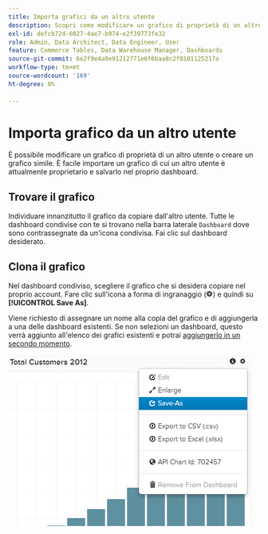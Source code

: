 ```yaml
---
title: Importa grafici da un altro utente
description: Scopri come modificare un grafico di proprietà di un altro utente o creare un grafico simile.
exl-id: defcb72d-6027-4ae7-b974-e2f39773fe32
role: Admin, Data Architect, Data Engineer, User
feature: Commerce Tables, Data Warehouse Manager, Dashboards
source-git-commit: 6e2f9e4a9e91212771e6f6baa8c2f8101125217a
workflow-type: tm+mt
source-wordcount: '169'
ht-degree: 0%

---
```


# Importa grafico da un altro utente

È possibile modificare un grafico di proprietà di un altro utente o creare un grafico simile. È facile importare un grafico di cui un altro utente è attualmente proprietario e salvarlo nel proprio dashboard.

## Trovare il grafico

Individuare innanzitutto il grafico da copiare dall&#39;altro utente. Tutte le dashboard condivise con te si trovano nella barra laterale `Dashboard` dove sono contrassegnate da un&#39;icona condivisa. Fai clic sul dashboard desiderato.

## Clona il grafico

Nel dashboard condiviso, scegliere il grafico che si desidera copiare nel proprio account. Fare clic sull&#39;icona a forma di ingranaggio (![](../../assets/gear-icon.png)) e quindi su **[!UICONTROL Save As]**.

Viene richiesto di assegnare un nome alla copia del grafico e di aggiungerla a una delle dashboard esistenti. Se non selezioni un dashboard, questo verrà aggiunto all&#39;elenco dei grafici esistenti e potrai [aggiungerlo in un secondo momento](../../data-user/dashboards/add-charts-dashboard.md).

![clienti totali](../../assets/total-customers.png)
